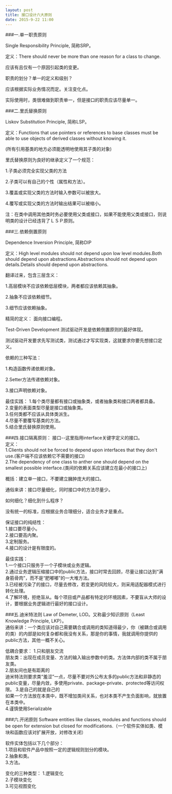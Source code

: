 ```yaml
---  
layout: post  
title: 接口设计六大原则
date: 2015-9-22 11:00
---  
```



###一.单一职责原则

Single Responsibility Principle, 简称SRP。   

定义：There should never be more than one reason for a class to change.   

应该有且仅有一个原因引起类的变更。   

 

职责的划分？单一的定义和级别？  

应该根据实际业务情况而定。关注变化点。   
  
实际使用时，类很难做到职责单一，但是接口的职责应该尽量单一。   

 
 
###二.里氏替换原则

Liskov Substitution Principle, 简称LSP。  

定义：Functions that use pointers or references to base classes must be able to use objects of derived classes without knowing it.   

(所有引用基类的地方必须能透明地使用其子类的对象)   

 

里氏替换原则为良好的继承定义了一个规范：   

1.子类必须完全实现父类的方法   

2.子类可以有自己的个性（属性和方法）。   

3.覆盖或实现父类的方法时输入参数可以被放大。   

4.覆写或实现父类的方法时输出结果可以被缩小。   

 

注：在类中调用其他类时务必要使用父类或接口，如果不能使用父类或接口，则说明类的设计已经违背了ＬＳＰ原则。   

 

###三.依赖倒置原则

Dependence Inversion Principle, 简称DIP    

定义：High level modules should not depend upon low level modules.Both should depend upon abstractions.Abstractions should not depend upon details.Details should depend upon abstractions.

翻译过来，包含三层含义：   

1.高层模块不应该依赖低层模块，两者都应该依赖其抽象。   
    
2.抽象不应该依赖细节。  

3.细节应该依赖抽象。  

精简的定义： 面向接口编程。   

 

Test-Driven Development 测试驱动开发是依赖倒置原则的最好体现。   

测试驱动开发要求先写测试类，测试通过才写实现类，这就要求你要先想接口定义。   

 

依赖的三种写法：   
   
1.构造函数传递依赖对象。   

2.Setter方法传递依赖对象。   

3.接口声明依赖对象。   

 

最佳实践：
1.每个类尽量都有接口或抽象类，或者抽象类和接口两者都具备。   
2.变量的表面类型尽量是接口或抽象类。   
3.任何类都不应该从具体类派生。   
4.尽量不要覆写基类的方法。   
5.结合里氏替换原则使用。  
  
 

###四.接口隔离原则：
接口--这里指用interface关键字定义的接口。   
定义：  
1.Clients should not be forced to depend upon interfaces that they don't use.(客户端不应该依赖它不需要的接口)   
2.The dependency of one class to anther one should depend on the smallest possible interface.(类间的依赖关系应该建立在最小的接口上)   

概括：建立单一接口，不要建立臃肿庞大的接口。  

通俗来讲：接口尽量细化，同时接口中的方法尽量少。  

如何细化？细化到什么程序？  

没有统一的标准，应根据业务合理细分，适合业务才是重点。  

 

保证接口的纯结性：  
1.接口要尽量小。  
2.接口要高内聚。  
3.定制服务。   
4.接口的设计是有限度的。  

 

最佳实践：  
1.一个接口只服务于一个子模块或业务逻辑。  
2.通过业务逻辑压缩接口中的public方法，接口时常去回顾，尽量让接口达到“满身筋骨肉”，而不是“肥嘟嘟”的一大堆方法。  
3.已经被污染了的接口，尽量去修改，若变更的风险较大，则采用适配器模式进行转化处理。   
4.了解环境，拒绝盲从。每个项目或产品都有特定的环境因素，不要盲从大师的设计，要根据业务逻辑进行最好的接口设计。   

 

###五.迪米特法则
Law of Demeter, LOD。又称最少知识原则（Least Knowledge Principle, LKP）。  
通俗来讲：一个类应该对自己需要耦合或调用的类知道得最少，你（被耦合或调用的类）的内部是如何复杂都和我没有关系，那是你的事情，我就调用你提供的public方法，其他一概不关心。

低耦合要求：
1.只和朋友交流  
朋友类：出现在成员变量、方法的输入输出参数中的类。方法体内部的类不属于朋友类。  
2.朋友间也是有距离的  
迪米特法则要求类“羞涩”一点，尽量不要对外公布太多的public方法和非静态的public变量，尽量内敛，多使用private、package-private、protected等访问权限。 
3.是自己的就是自己的  
如果一个方法放在本类中，既不增加类间关系，也对本类不产生负面影响，就放置在本类中。   
4.谨慎使用Serializable  

 

###六.开闭原则
Software entities like classes, modules and functions should be open for extension but closed for modifications.（一个软件实体如类、模块和函数应该对扩展开放，对修改关闭）
 
软件实体包括以下几个部分：  
1.项目和软件产品中按照一定的逻辑规则划分的模块。  
2.抽象和类。  
3.方法。  

变化的三种类型：
1.逻辑变化  
2.子模块变化  
3.可见视图变化  
